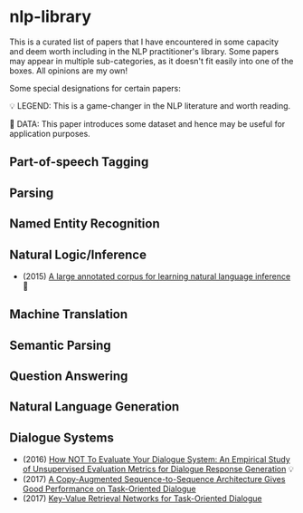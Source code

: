 # nlp-library
This is a curated list of papers that I have encountered in some capacity and deem worth including in the NLP practitioner's library. Some papers may appear in multiple sub-categories, as it doesn't fit easily into one of the boxes. All opinions are my own! 

Some special designations for certain papers:

:bulb: LEGEND: This is a game-changer in the NLP literature and worth reading.

:vhs: DATA: This paper introduces some dataset and hence may be useful for application purposes.


## Part-of-speech Tagging

## Parsing

## Named Entity Recognition

## Natural Logic/Inference
* (2015) [A large annotated corpus for learning natural language inference](http://nlp.stanford.edu/pubs/snli_paper.pdf) :vhs:

## Machine Translation

## Semantic Parsing

## Question Answering

## Natural Language Generation

## Dialogue Systems
* (2016) [How NOT To Evaluate Your Dialogue System: An Empirical Study of Unsupervised Evaluation Metrics for Dialogue Response Generation](https://arxiv.org/abs/1603.08023) :bulb:
* (2017) [A Copy-Augmented Sequence-to-Sequence Architecture Gives Good Performance on Task-Oriented Dialogue](https://arxiv.org/abs/1701.04024)
* (2017) [Key-Value Retrieval Networks for Task-Oriented Dialogue](https://arxiv.org/abs/1705.05414)
